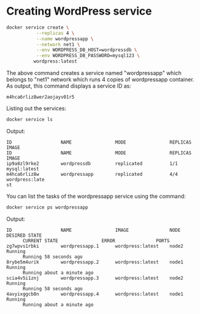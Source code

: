 # Creating WordPress service

```bash
docker service create \
           --replicas 4 \
           --name wordpressapp \
           --network net1 \
           --env WORDPRESS_DB_HOST=wordpressdb \
           --env WORDPRESS_DB_PASSWORD=mysql123 \
          wordpress:latest
```

The above command creates a service named "wordpressapp" which belongs to "net1" network which runs 4 copies of wordpressapp container.
As output, this command displays a service ID as:

```
m4hca6rliz8wer2aojayv01r5
```

Listing out the services:

```bash
docker service ls
```

Output:

```
ID                  NAME                MODE                REPLICAS            IMAGE
ID                  NAME                MODE                REPLICAS            IMAGE
ip9a8zl9rke2        wordpressdb         replicated          1/1                 mysql:latest
m4hca6rliz8w        wordpressapp        replicated          4/4                 wordpress:late
st
```

You can list the tasks of the wordpressapp service using the command:

```bash
docker service ps wordpressapp
```

Output:

```
ID                  NAME                IMAGE               NODE                DESIRED STATE
      CURRENT STATE                ERROR               PORTS
zg7wpvs1rbki        wordpressapp.1      wordpress:latest    node2               Running
      Running 58 seconds ago
8rybe5m4urik        wordpressapp.2      wordpress:latest    node1               Running
      Running about a minute ago
scia4v5i1znj        wordpressapp.3      wordpress:latest    node2               Running
      Running 58 seconds ago
4avyixggcb8n        wordpressapp.4      wordpress:latest    node1               Running
      Running about a minute ago

```
